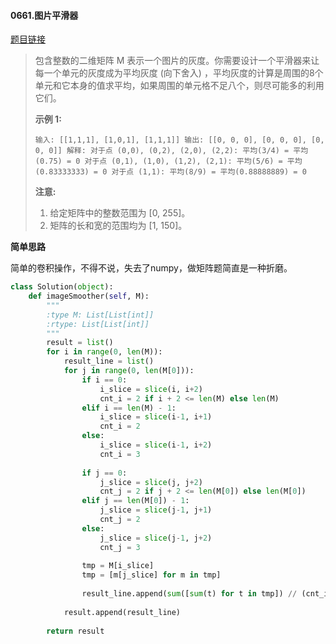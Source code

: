 #### 0661.图片平滑器


[题目链接](https://leetcode-cn.com/problems/image-smoother)


> 包含整数的二维矩阵 M 表示一个图片的灰度。你需要设计一个平滑器来让每一个单元的灰度成为平均灰度 (向下舍入) ，平均灰度的计算是周围的8个单元和它本身的值求平均，如果周围的单元格不足八个，则尽可能多的利用它们。
>
> **示例 1:**
>
> `
> 输入:
> [[1,1,1],
>  [1,0,1],
>  [1,1,1]]
> 输出:
> [[0, 0, 0],
>  [0, 0, 0],
>  [0, 0, 0]]
> 解释:
> 对于点 (0,0), (0,2), (2,0), (2,2): 平均(3/4) = 平均(0.75) = 0
> 对于点 (0,1), (1,0), (1,2), (2,1): 平均(5/6) = 平均(0.83333333) = 0
> 对于点 (1,1): 平均(8/9) = 平均(0.88888889) = 0
> `
>
> **注意:**
>
> 1. 给定矩阵中的整数范围为 [0, 255]。
> 2. 矩阵的长和宽的范围均为 [1, 150]。

**简单思路**

简单的卷积操作，不得不说，失去了numpy，做矩阵题简直是一种折磨。

```python
class Solution(object):
    def imageSmoother(self, M):
        """
        :type M: List[List[int]]
        :rtype: List[List[int]]
        """
        result = list()
        for i in range(0, len(M)):
            result_line = list()
            for j in range(0, len(M[0])):
                if i == 0:
                    i_slice = slice(i, i+2)
                    cnt_i = 2 if i + 2 <= len(M) else len(M)
                elif i == len(M) - 1:
                    i_slice = slice(i-1, i+1)
                    cnt_i = 2
                else:
                    i_slice = slice(i-1, i+2)
                    cnt_i = 3
                
                if j == 0:
                    j_slice = slice(j, j+2)
                    cnt_j = 2 if j + 2 <= len(M[0]) else len(M[0])
                elif j == len(M[0]) - 1:
                    j_slice = slice(j-1, j+1)
                    cnt_j = 2
                else:
                    j_slice = slice(j-1, j+2)
                    cnt_j = 3
                
                tmp = M[i_slice]
                tmp = [m[j_slice] for m in tmp]
                
                result_line.append(sum([sum(t) for t in tmp]) // (cnt_i * cnt_j))
                
            result.append(result_line)
            
        return result
```

